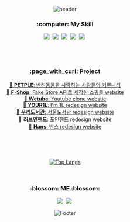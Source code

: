 

<div align="center">
  
  ![header](https://capsule-render.vercel.app/api?type=waving&color=7C9F7D&height=250&section=header&text=JIYEON&fontColor=375238&fontSize=64&animation=fadeIn&fontAlignY=38&desc=%20&descAlignY=62&descAlign=62)

  
  
  <h3> :computer: My Skill </h3>
  <img src="https://img.shields.io/badge/HTML-E34F26?style=flat-square&logo=HTML5&logoColor=white"/></a>&nbsp 
  <img src="https://img.shields.io/badge/CSS-1572B6?style=flat-square&logo=CSS3&logoColor=white"/></a>&nbsp 
  <img src="https://img.shields.io/badge/JavaScript-F7DF1E?style=flat-square&logo=JavaScript&logoColor=white"/></a>&nbsp 
  <img src="https://img.shields.io/badge/React-61DAFB?style=flat-square&logo=React&logoColor=white"/></a>&nbsp 
  <img src="https://img.shields.io/badge/TypeScript-3178C6?style=flat-square&logo=TypeScript&logoColor=white"/></a>&nbsp  
</div>

<br >
<br >
<br >



<div align="center">
  <h3>:page_with_curl: Project</h3>
  
  <a href="https://github.com/ziynii/project__petple" color="black">:gem: <strong>PETPLE</strong>: 반려동물을 사랑하는 사람들의 커뮤니티</a><br/>
  <a href="https://github.com/ziynii/project__f-shop">:gem: <strong>F-Shop</strong>: Fake Store API로 제작한 쇼핑몰 website</a><br/>
  <a href="https://github.com/ziynii/project__wetube">:gem: <strong>Wetube</strong>: Youtube clone webstie</a><br/>
  <a href="https://github.com/ziynii/project__im1l-renewal">:gem: <strong>YOUR1L</strong>: I'm 1L redesign website</a><br/>
  <a href="https://github.com/ziynii/project__seoul-library-renewal-v2" color="black">:gem: <strong>우리도서관</strong>: 서울도서관 redesign website</a><br/>
  <a href="https://github.com/ziynii/project__pawin-hand__renewal">:gem: <strong>러브인핸드</strong>: 포인핸드 redesign website</a><br/>
  <a href="https://github.com/ziynii/project__vans-renewal">:gem: <strong>Hans</strong>: 반스 redesign website</a>

  
  
 </div>

<br >
<br >
<br >

<div align="center">
  
  [![Top Langs](https://github-readme-stats.vercel.app/api/top-langs/?username=ziynii&layout=compact)](https://github.com/ziynii/github-readme-stats)
  
</div>

<br >

<div align="center">
<h3>:blossom: ME :blossom:</h3>
  <a href="mailto:ziyeon.ivi@gmail.com">
    <img src="https://img.shields.io/badge/Gmail-EA4335?style=flat-square&logo=Gmail&logoColor=white"/></a>&nbsp  
  </a>
    <a href="https://ziynii.notion.site/d3fcc459dd4f4fb4ad95ac7bccf594d0">
    <img src="https://img.shields.io/badge/Portfolio-7C9F7D?style=flat-square"/></a>&nbsp  
  </a>
   
  
  ![Footer](https://capsule-render.vercel.app/api?type=waving&color=7C9F7D&height=200&section=footer)
</div>

